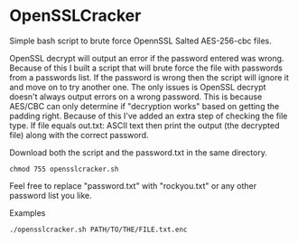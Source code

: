 # OpenSSLCracker
Simple bash script to brute force OpennSSL Salted AES-256-cbc files.

OpenSSL decrypt will output an error if the password entered was wrong. Because of this I built a script that will brute force the file with passwords from a passwords list. If the password is wrong then the script will ignore it and move on to try another one. The only issues is OpenSSL decrypt doesn't always output errors on a wrong password. This is because AES/CBC can only determine if "decryption works" based on getting the padding right. Because of this I've added an extra step of checking the file type. If file equals out.txt: ASCII text then print the output (the decrypted file) along with the correct password. 


Download both the script and the password.txt in the same directory. 

```chmod 755 opensslcracker.sh```

Feel free to replace "password.txt" with "rockyou.txt" or any other password list you like.

Examples

```./opensslcracker.sh PATH/TO/THE/FILE.txt.enc```
